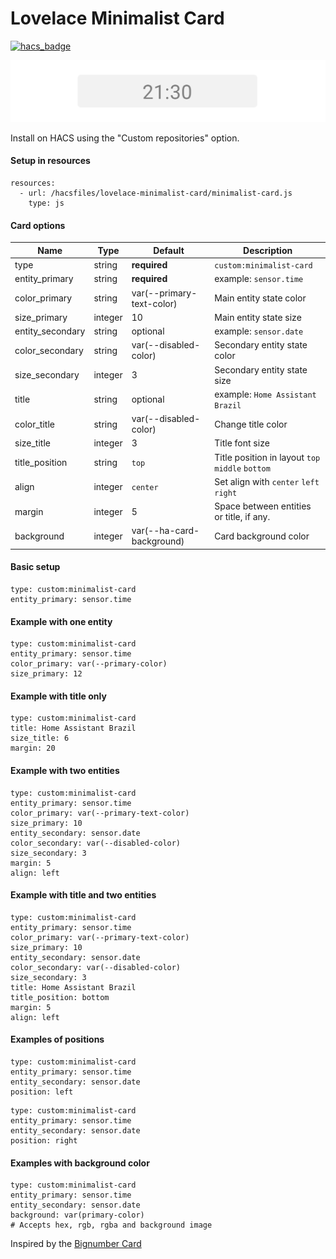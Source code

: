 # Lovelace Minimalist Card
[![hacs_badge](https://img.shields.io/badge/HACS-Custom-orange.svg?style=for-the-badge)](https://github.com/custom-components/hacs)

![Cards](/docs/imgs/cards.gif)


Install on HACS using the "Custom repositories" option.


#### Setup in resources
```
resources:
  - url: /hacsfiles/lovelace-minimalist-card/minimalist-card.js
    type: js
```


#### Card options
| Name | Type | Default | Description |
|------|------|---------|-------------|
| type | string | **required** | `custom:minimalist-card`|
| entity_primary | string | **required** | example: `sensor.time` |
| color_primary | string | var(--primary-text-color) | Main entity state color |
| size_primary | integer | 10 | Main entity state size |
| entity_secondary | string | optional | example: `sensor.date` |
| color_secondary | string | var(--disabled-color) | Secondary entity state color |
| size_secondary | integer | 3 | Secondary entity state size |
| title | string | optional | example: `Home Assistant Brazil` |
| color_title | string | var(--disabled-color) | Change title color |
| size_title | integer | 3 | Title font size |
| title_position | string | `top` | Title position in layout `top` `middle` `bottom` |
| align | integer | `center` | Set align with `center` `left` `right`|
| margin | integer | 5 | Space between entities or title, if any. |
| background | integer | var(--ha-card-background) | Card background color |






#### Basic setup
```
type: custom:minimalist-card
entity_primary: sensor.time
```


#### Example with one entity
```
type: custom:minimalist-card
entity_primary: sensor.time
color_primary: var(--primary-color)
size_primary: 12
```

#### Example with title only
```
type: custom:minimalist-card
title: Home Assistant Brazil
size_title: 6
margin: 20
```



#### Example with two entities 
```
type: custom:minimalist-card
entity_primary: sensor.time
color_primary: var(--primary-text-color)
size_primary: 10
entity_secondary: sensor.date
color_secondary: var(--disabled-color)
size_secondary: 3
margin: 5
align: left
```

#### Example with title and two entities 
```
type: custom:minimalist-card
entity_primary: sensor.time
color_primary: var(--primary-text-color)
size_primary: 10
entity_secondary: sensor.date
color_secondary: var(--disabled-color)
size_secondary: 3
title: Home Assistant Brazil
title_position: bottom
margin: 5
align: left
```


#### Examples of positions
```
type: custom:minimalist-card
entity_primary: sensor.time
entity_secondary: sensor.date
position: left
```

```
type: custom:minimalist-card
entity_primary: sensor.time
entity_secondary: sensor.date
position: right
```



#### Examples with background color
```
type: custom:minimalist-card
entity_primary: sensor.time
entity_secondary: sensor.date
background: var(primary-color)
# Accepts hex, rgb, rgba and background image
```



Inspired by the [Bignumber Card](https://github.com/custom-cards/bignumber-card)
